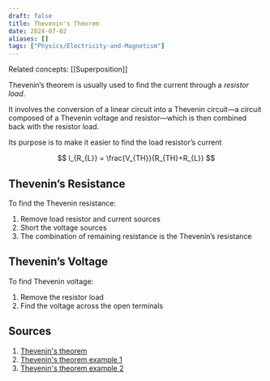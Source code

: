 ```yaml
---
draft: false
title: Thevenin's Theorem
date: 2024-07-02
aliases: []
tags: ["Physics/Electricity-and-Magnetism"]
---
```


Related concepts: [[Superposition]]

Thevenin’s theorem is usually used to find the current through a *resistor load*.

It involves the conversion of a linear circuit into a Thevenin circuit—a circuit composed of a Thevenin voltage and resistor—which is then combined back with the resistor load.

Its purpose is to make it easier to find the load resistor’s current

$$
I_{R_{L}} = \frac{V_{TH}}{R_{TH}+R_{L}}
$$

## Thevenin’s Resistance

To find the Thevenin resistance:

1. Remove load resistor and current sources
2. Short the voltage sources
3. The combination of remaining resistance is the Thevenin’s resistance

## Thevenin’s Voltage

To find Thevenin voltage:

1. Remove the resistor load
2. Find the voltage across the open terminals

## Sources

1. [Thevenin's theorem](https://youtu.be/Mv7WETB8KG0)
2. [Thevenin's theorem example 1](https://youtu.be/jg_SPiM3bgI)
3. [Thevenin's theorem example 2](https://youtu.be/UUDRGTqdLrM)
